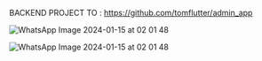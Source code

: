 
BACKEND PROJECT TO : https://github.com/tomflutter/admin_app



![WhatsApp Image 2024-01-15 at 02 01 48](https://github.com/tomflutter/rental_mobil_app/assets/116769915/e9549516-344d-46e8-9582-3e77efea27c4)


![WhatsApp Image 2024-01-15 at 02 01 48](https://github.com/tomflutter/rental_mobil_app/assets/116769915/068ecff1-5292-4a15-a73e-c5bcd504b5ce)

